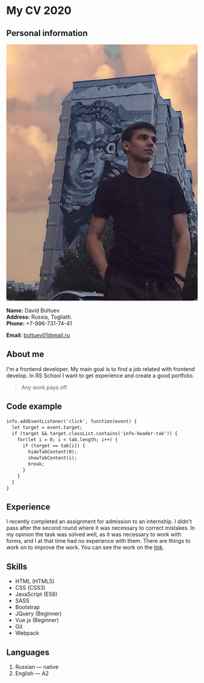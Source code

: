 # My CV 2020

## Personal information

![Personal photo](avatar.jpg)

**Name:** David Boltuev  
**Address:** Russia, Togliatti.  
**Phone:** +7-996-731-74-41

**Email:** boltuev01@mail.ru

## About me

I'm a frontend developer. My main goal is to find a job related with frontend develop. In RS School I want to get experience and create a good portfolio.

> Any work pays off

## Code example

```
info.addEventListener('click', function(event) {
  let target = event.target;
  if (target && target.classList.contains('info-header-tab')) {
    for(let i = 0; i < tab.length; i++) {
      if (target == tab[i]) {
        hideTabContent(0);
        showTabContent(i);
        break;
      }
    }
  }
}
```

## Experience

I recently completed an assignment for admission to an internship. I didn't pass after the second round where it was necessary to correct mistakes. In my opinion the task was solved well, as it was necessary to work with forms, and I at that time had no experience with them. There are things to work on to improve the work. You can see the work on the [link](https://github.com/Negorizont/Mercury-task.git).

## Skills

- HTML (HTML5)
- CSS (CSS3)
- JavaScript (ES6)
- SASS
- Bootstrap
- JQuery (Beginner)
- Vue.js (Beginner)
- Git
- Webpack

## Languages

1.  Russian — native
2.  English — A2
